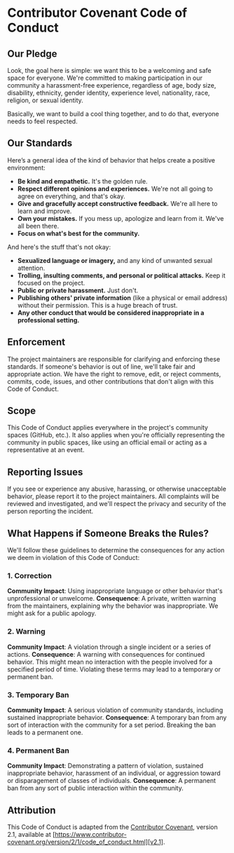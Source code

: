 # Contributor Covenant Code of Conduct

## Our Pledge

Look, the goal here is simple: we want this to be a welcoming and safe space for everyone. We're committed to making participation in our community a harassment-free experience, regardless of age, body size, disability, ethnicity, gender identity, experience level, nationality, race, religion, or sexual identity.

Basically, we want to build a cool thing together, and to do that, everyone needs to feel respected.

## Our Standards

Here’s a general idea of the kind of behavior that helps create a positive environment:

*   **Be kind and empathetic.** It's the golden rule.
*   **Respect different opinions and experiences.** We're not all going to agree on everything, and that's okay.
*   **Give and gracefully accept constructive feedback.** We're all here to learn and improve.
*   **Own your mistakes.** If you mess up, apologize and learn from it. We've all been there.
*   **Focus on what's best for the community.**

And here's the stuff that's not okay:

*   **Sexualized language or imagery,** and any kind of unwanted sexual attention.
*   **Trolling, insulting comments, and personal or political attacks.** Keep it focused on the project.
*   **Public or private harassment.** Just don't.
*   **Publishing others' private information** (like a physical or email address) without their permission. This is a huge breach of trust.
*   **Any other conduct that would be considered inappropriate in a professional setting.**

## Enforcement

The project maintainers are responsible for clarifying and enforcing these standards. If someone's behavior is out of line, we'll take fair and appropriate action. We have the right to remove, edit, or reject comments, commits, code, issues, and other contributions that don't align with this Code of Conduct.

## Scope

This Code of Conduct applies everywhere in the project's community spaces (GitHub, etc.). It also applies when you're officially representing the community in public spaces, like using an official email or acting as a representative at an event.

## Reporting Issues

If you see or experience any abusive, harassing, or otherwise unacceptable behavior, please report it to the project maintainers. All complaints will be reviewed and investigated, and we'll respect the privacy and security of the person reporting the incident.

## What Happens if Someone Breaks the Rules?

We'll follow these guidelines to determine the consequences for any action we deem in violation of this Code of Conduct:

### 1. Correction

**Community Impact**: Using inappropriate language or other behavior that's unprofessional or unwelcome.
**Consequence**: A private, written warning from the maintainers, explaining why the behavior was inappropriate. We might ask for a public apology.

### 2. Warning

**Community Impact**: A violation through a single incident or a series of actions.
**Consequence**: A warning with consequences for continued behavior. This might mean no interaction with the people involved for a specified period of time. Violating these terms may lead to a temporary or permanent ban.

### 3. Temporary Ban

**Community Impact**: A serious violation of community standards, including sustained inappropriate behavior.
**Consequence**: A temporary ban from any sort of interaction with the community for a set period. Breaking the ban leads to a permanent one.

### 4. Permanent Ban

**Community Impact**: Demonstrating a pattern of violation, sustained inappropriate behavior, harassment of an individual, or aggression toward or disparagement of classes of individuals.
**Consequence**: A permanent ban from any sort of public interaction within the community.

## Attribution

This Code of Conduct is adapted from the [Contributor Covenant][homepage], version 2.1, available at [https://www.contributor-covenant.org/version/2/1/code_of_conduct.html][v2.1].

[homepage]: https://www.contributor-covenant.org
[v2.1]: https://www.contributor-covenant.org/version/2/1/code_of_conduct.html
